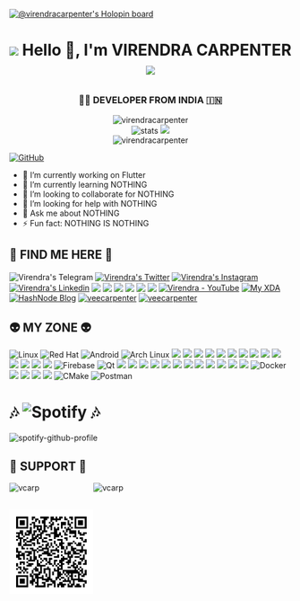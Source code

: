 [![@virendracarpenter's Holopin board](https://holopin.io/api/user/board?user=virendracarpenter)](https://holopin.io/@virendracarpenter)
<!-- <p align="center"> <img src="vcarp cover github.png" alt="me!"/></p> -->

# <p align="center"><img src="https://media3.giphy.com/media/vmQAsNXEgvItJxpgL4/giphy.gif" width="80"> Hello 👋, I'm VIRENDRA CARPENTER<img src="https://media.giphy.com/media/p4NLw3I4U0idi/giphy.gif" width="80"></p>

### <p align="center"> 👨‍💻 DEVELOPER FROM INDIA 🇮🇳 </p> ###

<p align="center">
<img src="https://github-profile-trophy.vercel.app/?username=virendracarpenter&theme=onedark&column=4" alt="virendracarpenter"/> <br>
<img src="https://github-readme-stats.vercel.app/api?username=virendracarpenter&theme=dark&show_icons=true" alt="stats"/>
<img src="https://github-readme-streak-stats.herokuapp.com/?user=virendracarpenter&theme=dark"/> <br>
<img src="https://komarev.com/ghpvc/?username=virendracarpenter" alt="virendracarpenter" />
</p>

[![GitHub](https://img.shields.io/badge/dynamic/json?logo=github&label=GitHub+Followers&labelColor=282c34&color=181717&query=%24.data.totalSubs&url=https%3A%2F%2Fapi.spencerwoo.com%2Fsubstats%2F%3Fsource%3Dgithub%26queryKey%3Dvirendracarpenter&longCache=true)](https://github.com/virendracarpenter) 

* 🔭 I’m currently working on Flutter </li>
* 🌱 I’m currently learning NOTHING </li>
* 👯 I’m looking to collaborate for NOTHING </li>
* 🤔 I’m looking for help with NOTHING </li>
* 💬 Ask me about NOTHING </li>
* ⚡ Fun fact: NOTHING IS NOTHING </li>
  
## 💬 FIND ME HERE 💬 ##

<p align="left>
<a href="https://t.me/vcarp"/><img align="center" alt="Virendra's Telegram" src="https://img.shields.io/badge/Telegram-2CA5E0?style=for-the-badge&logo=telegram&logoColor=white"></a>
<a href="https://twitter.com/veecarpenter"> <img align="center" alt="Virendra's Twitter" src="https://img.shields.io/badge/Twitter-1DA1F2?style=for-the-badge&logo=twitter&logoColor=white"/></a>
<a href="https://www.instagram.com/virendra_carpenter/"><img align="center" alt="Virendra's Instagram" src="https://img.shields.io/badge/Instagram-E4405F?style=for-the-badge&logo=instagram&logoColor=white"/></a>
<a href="https://www.linkedin.com/in/virendracarpenter/"><img align="center" alt="Virendra's Linkedin" src="https://img.shields.io/badge/LinkedIn-0077B5?style=for-the-badge&logo=linkedin&logoColor=white"/></a>
<a href="https://dev.to/virendracarpenter"><img align="center" src="https://img.shields.io/badge/dev.to-0A0A0A?style=for-the-badge&logo=devdotto&logoColor=white"/></a>
<a href="https://stackoverflow.com/users/virendracarpenter"><img align="center" src="https://img.shields.io/badge/Stack_Overflow-FE7A16?style=for-the-badge&logo=stack-overflow&logoColor=white"/></a>
<a href="https://www.codechef.com/users/vcarp"><img align="center" src="https://img.shields.io/badge/Codechef-%23B92B27.svg?&style=for-the-badge&logo=Codechef&logoColor=white"/></a>
<a href="https://www.hackerrank.com/viren_28opensky"><img align="center" src="https://img.shields.io/badge/-Hackerrank-2EC866?style=for-the-badge&logo=HackerRank&logoColor=white"/></a>
<a href="https://www.leetcode.com/vcarp"><img align="center" src="https://img.shields.io/badge/-LeetCode-FFA116?style=for-the-badge&logo=LeetCode&logoColor=black"/></a>
<a href="https://auth.geeksforgeeks.org/user/vcarp"><img align="center" src="https://img.shields.io/badge/GeeksforGeeks-298D46?style=for-the-badge&logo=geeksforgeeks&logoColor=white"/></a>
<a href="https://www.youtube.com/channel/UCiNt1V4WSLB0hLUy4pSDynw/"><img align="center" alt="Virendra - YouTube" src="https://img.shields.io/badge/YouTube-FF0000?style=for-the-badge&logo=youtube&logoColor=white"/></a>
<a href="https://forum.xda-developers.com/m/virendra_carpenter.10819621/"><img align="center" alt="My XDA" src="https://img.shields.io/badge/xda%20developers-2DAAE9?style=for-the-badge&logo=xda-developers&logoColor=white"/></a>
<a href="https://codecompilers.hashnode.dev/"><img align="center" alt="HashNode Blog" src="https://img.shields.io/badge/Hashnode-2962FF?style=for-the-badge&logo=hashnode&logoColor=white"/></a>
<a href="https://twitter.com/veecarpenter"><img align="center" src="https://img.shields.io/twitter/follow/veecarpenter?logo=twitter&style=for-the-badge" alt="veecarpenter" /></a> 
<a href="https://www.youtube.com/channel/UCiNt1V4WSLB0hLUy4pSDynw/"><img align="center" src="https://img.shields.io/youtube/channel/subscribers/UCiNt1V4WSLB0hLUy4pSDynw?style=for-the-badge" alt="veecarpenter" /></a>
</p>

## 👽 MY ZONE 👽 ##

![Linux](https://img.shields.io/badge/Linux-FCC624?style=for-the-badge&logo=linux&logoColor=black)
![Red Hat](https://img.shields.io/badge/Red%20Hat-EE0000?style=for-the-badge&logo=redhat&logoColor=white)
![Android](https://img.shields.io/badge/Android-3DDC84?style=for-the-badge&logo=android&logoColor=white) 
![Arch Linux](https://img.shields.io/badge/Arch_Linux-1793D1?style=for-the-badge&logo=arch-linux&logoColor=white) 
![](https://img.shields.io/badge/Fedora-294172?style=for-the-badge&logo=fedora&logoColor=white) 
![](https://img.shields.io/badge/lineageos-167C80?style=for-the-badge&logo=lineageos&logoColor=white) 
![](https://img.shields.io/badge/Python-3776AB?style=for-the-badge&logo=python&logoColor=white) 
![](https://img.shields.io/badge/HTML5-E34F26?style=for-the-badge&logo=html5&logoColor=white) 
![](https://img.shields.io/badge/CSS3-1572B6?style=for-the-badge&logo=css3&logoColor=white)
![](https://img.shields.io/badge/JavaScript-F7DF1E?style=for-the-badge&logo=javascript&logoColor=black)
![](https://img.shields.io/badge/C%2B%2B-00599C?style=for-the-badge&logo=c%2B%2B&logoColor=white)
![](https://img.shields.io/badge/Java-ED8B00?style=for-the-badge&logo=java&logoColor=white)
![](https://img.shields.io/badge/Dart-0175C2?style=for-the-badge&logo=dart&logoColor=white)
![](https://img.shields.io/badge/Shell_Script-121011?style=for-the-badge&logo=gnu-bash&logoColor=white)
![](https://img.shields.io/badge/Flutter-02569B?style=for-the-badge&logo=flutter&logoColor=white)
![](https://img.shields.io/badge/MySQL-00000F?style=for-the-badge&logo=mysql&logoColor=white)
![](https://img.shields.io/badge/Oracle-F80000?style=for-the-badge&logo=Oracle&logoColor=white)
![](https://img.shields.io/badge/Amazon_AWS-232F3E?style=for-the-badge&logo=amazon-aws&logoColor=white)
![Firebase](https://img.shields.io/badge/Firebase-039BE5?style=for-the-badge&logo=Firebase&logoColor=white)
![Qt](https://img.shields.io/badge/Qt-%23217346.svg?style=for-the-badge&logo=Qt&logoColor=white)
![](https://img.shields.io/badge/TensorFlow-FF6F00?style=for-the-badge&logo=tensorflow&logoColor=white)
![](https://img.shields.io/badge/Heroku-430098?style=for-the-badge&logo=heroku&logoColor=white)
![](https://img.shields.io/badge/Nextcloud-0082C9?style=for-the-badge&logo=Nextcloud&logoColor=white)
![](https://img.shields.io/badge/MariaDB-003545?style=for-the-badge&logo=mariadb&logoColor=white)
![](https://img.shields.io/badge/Adobe%20Illustrator-FF9A00?style=for-the-badge&logo=adobe%20illustrator&logoColor=white)
![](https://img.shields.io/badge/Figma-F24E1E?style=for-the-badge&logo=figma&logoColor=white)
![](https://img.shields.io/badge/gimp-5C5543?style=for-the-badge&logo=gimp&logoColor=white)
![](https://img.shields.io/badge/Inkscape-000000?style=for-the-badge&logo=Inkscape&logoColor=white)
![](https://img.shields.io/badge/VIM-%2311AB00.svg?&style=for-the-badge&logo=vim&logoColor=white)
![](https://img.shields.io/badge/Visual_Studio_Code-0078D4?style=for-the-badge&logo=visual%20studio%20code&logoColor=white)
![](https://img.shields.io/badge/GIT-E44C30?style=for-the-badge&logo=git&logoColor=white)
![](https://img.shields.io/badge/Google_Cloud-4285F4?style=for-the-badge&logo=google-cloud&logoColor=white)
![Docker](https://img.shields.io/badge/docker-%230db7ed.svg?style=for-the-badge&logo=docker&logoColor=white)
![](https://img.shields.io/badge/Android_Studio-3DDC84?style=for-the-badge&logo=android-studio&logoColor=white)
![](https://img.shields.io/badge/IntelliJ_IDEA-000000.svg?style=for-the-badge&logo=intellij-idea&logoColor=white)
![](https://img.shields.io/badge/tmux-1BB91F?style=for-the-badge&logo=tmux&logoColor=white)
![](https://img.shields.io/badge/Tor_Browser-7D4698?style=for-the-badge&logo=Tor-Browser&logoColor=white)
![CMake](https://img.shields.io/badge/CMake-%23008FBA.svg?style=for-the-badge&logo=cmake&logoColor=white)
![Postman](https://img.shields.io/badge/Postman-FF6C37?style=for-the-badge&logo=postman&logoColor=white)
                                                                                                         
# 🎶 ![Spotify](https://img.shields.io/badge/Spotify-Playing_Now-brightgreen?style=for-the-badge&logo=spotify) 🎶 #
![spotify-github-profile](https://spotify-github-profile.vercel.app/api/view?uid=31em2kzeeu5yksdlb5nzytlhkge4&cover_image=true&theme=novatorem&show_offline=false&bar_color=53b14f&bar_color_cover=false)

## 💸 SUPPORT 💸 ##
<img align="left" src="https://img.shields.io/badge/phonepe-3DDC84?style=for-the-badge&logo=phonepe&logoColor=white&color=purple" width="150" alt="vcarp"/> 
<a href="https://www.buymeacoffee.com/vcarp"> <img align="left" src="https://cdn.buymeacoffee.com/buttons/v2/default-yellow.png" width="150" alt="vcarp" /></a><br><br>
<p align="left"><a href="https:/"><img align="center" src="docs/virendra%20carpenter_upi.png" width="150" alt="vcarp"/></a><p>
<br><br>
